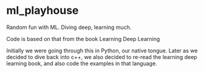 # ml_playhouse
Random fun with ML. Diving deep, learning much.

Code is based on that from the book Learning Deep Learning

Initially we were going through this in Python, our native tongue. Later as we decided to dive back into c++, we also decided to re-read the learning deep learning book, and also code the examples in that language.

